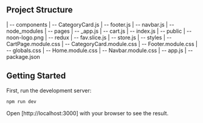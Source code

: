 ## Project Structure

| -- components
    | -- CategoryCard.js
    | -- footer.js
    | -- navbar.js
| -- node_modules
| -- pages
    | -- _app.js
    | -- cart.js
    | -- index.js
| -- public
    | -- noon-logo.png
| -- redux
    | -- fav.slice.js
    | -- store.js
| -- styles
    | -- CartPage.module.css
    | -- CategoryCard.module.css
    | -- Footer.module.css
    | -- globals.css
    | -- Home.module.css
    | -- Navbar.module.css
| -- app.js
| -- package.json

## Getting Started

First, run the development server:

```bash
npm run dev
```

Open [http://localhost:3000] with your browser to see the result.



